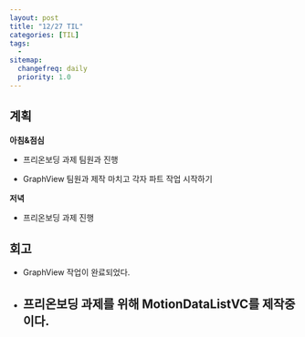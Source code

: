 ```yaml
---
layout: post
title: "12/27 TIL"
categories: [TIL]
tags: 
  - 
sitemap:
  changefreq: daily
  priority: 1.0
---
```


## 계획

**아침&점심**

- 프리온보딩 과제 팀원과 진행

- GraphView 팀원과 제작 마치고 각자 파트 작업 시작하기

**저녁**

- 프리온보딩 과제 진행

## 회고

- GraphView 작업이 완료되었다.
- 프리온보딩 과제를 위해 MotionDataListVC를 제작중이다.
  - 